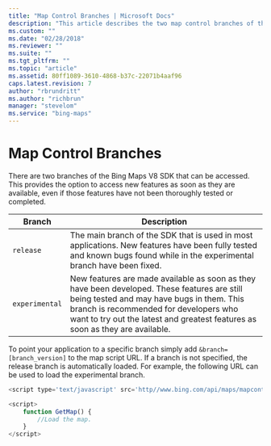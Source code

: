 ```yaml
---
title: "Map Control Branches | Microsoft Docs"
description: "This article describes the two map control branches of the Bing Maps V8 SDK that can be accessed and explains how to use the experimental branch."
ms.custom: ""
ms.date: "02/28/2018"
ms.reviewer: ""
ms.suite: ""
ms.tgt_pltfrm: ""
ms.topic: "article"
ms.assetid: 80ff1089-3610-4868-b37c-22071b4aaf96
caps.latest.revision: 7
author: "rbrundritt"
ms.author: "richbrun"
manager: "stevelom"
ms.service: "bing-maps"
---
```


# Map Control Branches

There are two branches of the Bing Maps V8 SDK that can be accessed. This provides the option to access new features as soon as they are available, even if those features have not been thoroughly tested or completed.

Branch	     | Description
------------ | --------------------
`release`	     | The main branch of the SDK that is used in most applications. New features have been fully tested and known bugs found while in the experimental branch have been fixed. 
`experimental` | New features are made available as soon as they have been developed. These features are still being tested and may have bugs in them. This branch is recommended for developers who want to try out the latest and greatest features as soon as they are available. 

<!--`frozen`	     | New features are added only after they have been in the release branch for a period of time and all known bugs have been fixed. This branch is recommended for mission critical apps that are willing to wait longer for new features in exchange for the extra stability.-->

To point your application to a specific branch simply add `&branch=[branch_version]` to the map script URL. If a branch is not specified, the release branch is automatically loaded. For example, the following URL can be used to load the experimental branch.

```javascript
<script type='text/javascript' src='http//www.bing.com/api/maps/mapcontrol?callback=GetMap&branch=experimental&key=[YOUR_BING_MAPS_KEY]' async defer></script>

<script>
    function GetMap() {
        //Load the map.
    }
</script>
```
